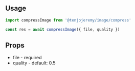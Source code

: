 ## Usage

```js
import compressImage from '@tenjojeremy/image/compress'

const res = await compressImage({ file, quality })
```

## Props

- file - required
- quality - default: 0.5
